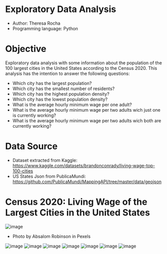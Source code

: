 # Exploratory Data Analysis

- Author: Theresa Rocha
- Programming language: Python

# Objective

Exploratory data analysis with some information about the population of the 100 largest cities in the United States according to the Census 2020.
This analysis has the intention to answer the following questions:

- Which city has the largest population?
- Which city has the smallest number of residents?
- Which city has the highest population density?
- Which city has the lowest population density?
- What is the average hourly minimum wage per one adult?
- What is the average hourly minimum wage per two adults wich just one is currently working?
- What is the average hourly minimum wage per two adults wich both are currently working?


# Data Source

- Dataset extracted from Kaggle: <https://www.kaggle.com/datasets/brandonconrady/living-wage-top-100-cities>
- US States Json from PublicaMundi: <https://github.com/PublicaMundi/MappingAPI/tree/master/data/geojson>

# Census 2020: Living Wage of the Largest Cities in the United States

![image](https://github.com/theresarocha/EDA_Living_Wage/assets/84404461/4d693be5-3eb0-4e89-9ba4-78d316ff65c4)
- Photo by Absalom Robinson in Pexels

![image](https://github.com/theresarocha/EDA_Living_Wage/assets/84404461/f9e2b498-347b-4f45-9acf-9498361799d2)
![image](https://github.com/theresarocha/EDA_Living_Wage/assets/84404461/85c11243-91d5-4a73-abe9-b4040bb51298)
![image](https://github.com/theresarocha/EDA_Living_Wage/assets/84404461/7d580759-5f85-4626-8f3c-5e7c43415f38)
![image](https://github.com/theresarocha/EDA_Living_Wage/assets/84404461/425841f4-49da-4883-b756-072825f270ee)
![image](https://github.com/theresarocha/EDA_Living_Wage/assets/84404461/f37e9aa0-21dc-40d1-be2d-d31d1862b1dd)
![image](https://github.com/theresarocha/EDA_Living_Wage/assets/84404461/541c60ee-66e6-40e2-a664-368a8b61f68b)
![image](https://github.com/theresarocha/EDA_Living_Wage/assets/84404461/c6492250-20f0-443f-b132-5ae03e199693)











